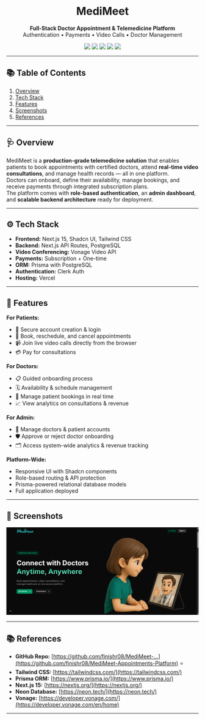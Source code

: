 <div align="center">

  <h1 align="center" id="top">MediMeet</h1>
  <p align="center">
    <b>Full-Stack Doctor Appointment & Telemedicine Platform</b><br/>
    Authentication • Payments • Video Calls • Doctor Management
  </p>
  <img src="https://img.shields.io/badge/Next.js-black?style=for-the-badge&logo=next.js" />
  <img src="https://img.shields.io/badge/Shadcn_UI-000000?style=for-the-badge&logo=shadcnui" />
  <img src="https://img.shields.io/badge/Tailwind_CSS-38B2AC?style=for-the-badge&logo=tailwind-css" />
  <img src="https://img.shields.io/badge/Prisma-2D3748?style=for-the-badge&logo=prisma" />
  <img src="https://img.shields.io/badge/Vonage-FF6600?style=for-the-badge&logo=vonage" />
</div>

---

## 📚 Table of Contents

1. [Overview](#overview)
2. [Tech Stack](#tech-stack)
3. [Features](#features)
4. [Screenshots](#screenshots)
5. [References](#references)

---

## 🩺 Overview <a id="overview"></a>

MediMeet is a **production-grade telemedicine solution** that enables patients to book appointments with certified doctors, attend **real-time video consultations**, and manage health records — all in one platform.  
Doctors can onboard, define their availability, manage bookings, and receive payments through integrated subscription plans.  
The platform comes with **role-based authentication**, an **admin dashboard**, and **scalable backend architecture** ready for deployment.

---

## ⚙️ Tech Stack <a id="tech-stack"></a>

- **Frontend:** Next.js 15, Shadcn UI, Tailwind CSS
- **Backend:** Next.js API Routes, PostgreSQL
- **Video Conferencing:** Vonage Video API
- **Payments:** Subscription + One-time
- **ORM:** Prisma with PostgreSQL
- **Authentication:** Clerk Auth
- **Hosting:** Vercel

---

## 🔋 Features <a id="features"></a>

**For Patients:**

- 🔑 Secure account creation & login
- 📅 Book, reschedule, and cancel appointments
- 📹 Join live video calls directly from the browser
- 💳 Pay for consultations

**For Doctors:**

- 📋 Guided onboarding process
- 🗓 Availability & schedule management
- 💼 Manage patient bookings in real time
- 📈 View analytics on consultations & revenue

**For Admin:**

- 👥 Manage doctors & patient accounts
- 🛡 Approve or reject doctor onboarding
- 🗂 Access system-wide analytics & revenue tracking

**Platform-Wide:**

- Responsive UI with Shadcn components
- Role-based routing & API protection
- Prisma-powered relational database models
- Full application deployed

---

## 📸 Screenshots <a id="screenshots"></a>

![Home](public/1.png)

---

## 📚 References <a id="references"></a>

- **GitHub Repo:** [https://github.com/finishr08/MediMeet-...](https://github.com/finishr08/MediMeet-Appointments-Platform) ⭐
- **Tailwind CSS:** [https://tailwindcss.com/](https://tailwindcss.com/)
- **Prisma ORM:** [https://www.prisma.io/](https://www.prisma.io/)
- **Next.js 15:** [https://nextjs.org/](https://nextjs.org/)
- **Neon Database:** [https://neon.tech/](https://neon.tech/)
- **Vonage:** [https://developer.vonage.com/](https://developer.vonage.com/en/home)

---

